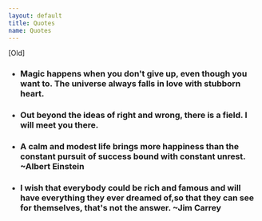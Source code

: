 ```yaml
---
layout: default
title: Quotes
name: Quotes
---
```

\[Old\]
- ### Magic happens when you don't give up, even though you want to. The universe always falls in love with stubborn heart.
- ### Out beyond the ideas of right and wrong, there is a field. I will meet you there.
- ### A calm and modest life brings more happiness than the constant pursuit of success bound with constant unrest. ~Albert Einstein
- ### I wish that everybody could be rich and famous and will have everything they ever dreamed of,so that they can see for themselves, that's not the answer. ~Jim Carrey
